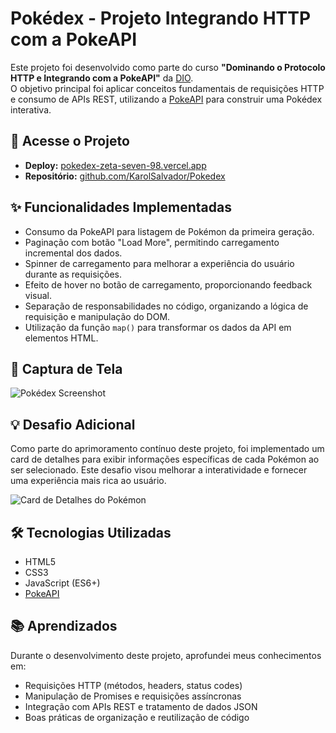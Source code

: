 # Pokédex - Projeto Integrando HTTP com a PokeAPI

Este projeto foi desenvolvido como parte do curso **"Dominando o Protocolo HTTP e Integrando com a PokeAPI"** da [DIO](https://www.dio.me/).  
O objetivo principal foi aplicar conceitos fundamentais de requisições HTTP e consumo de APIs REST, utilizando a [PokeAPI](https://pokeapi.co/) para construir uma Pokédex interativa.

## 🔗 Acesse o Projeto

- **Deploy:** [pokedex-zeta-seven-98.vercel.app](https://pokedex-zeta-seven-98.vercel.app)  
- **Repositório:** [github.com/KarolSalvador/Pokedex](https://github.com/KarolSalvador/Pokedex)

## ✨ Funcionalidades Implementadas

- Consumo da PokeAPI para listagem de Pokémon da primeira geração.  
- Paginação com botão "Load More", permitindo carregamento incremental dos dados.  
- Spinner de carregamento para melhorar a experiência do usuário durante as requisições.  
- Efeito de hover no botão de carregamento, proporcionando feedback visual.  
- Separação de responsabilidades no código, organizando a lógica de requisição e manipulação do DOM.  
- Utilização da função `map()` para transformar os dados da API em elementos HTML.

## 📸 Captura de Tela

![Pokédex Screenshot](https://i.postimg.cc/SNC6Jj7d/Captura-de-tela-2025-07-01-104310.png)


## 💡 Desafio Adicional

Como parte do aprimoramento contínuo deste projeto, foi implementado um card de detalhes para exibir informações específicas de cada Pokémon ao ser selecionado. Este desafio visou melhorar a interatividade e fornecer uma experiência mais rica ao usuário.

![Card de Detalhes do Pokémon](https://i.postimg.cc/50w6yWDS/Captura-de-tela-2025-05-20-142829.png)

## 🛠️ Tecnologias Utilizadas

- HTML5  
- CSS3  
- JavaScript (ES6+)  
- [PokeAPI](https://pokeapi.co/)

## 📚 Aprendizados

Durante o desenvolvimento deste projeto, aprofundei meus conhecimentos em:

- Requisições HTTP (métodos, headers, status codes)  
- Manipulação de Promises e requisições assíncronas  
- Integração com APIs REST e tratamento de dados JSON  
- Boas práticas de organização e reutilização de código

